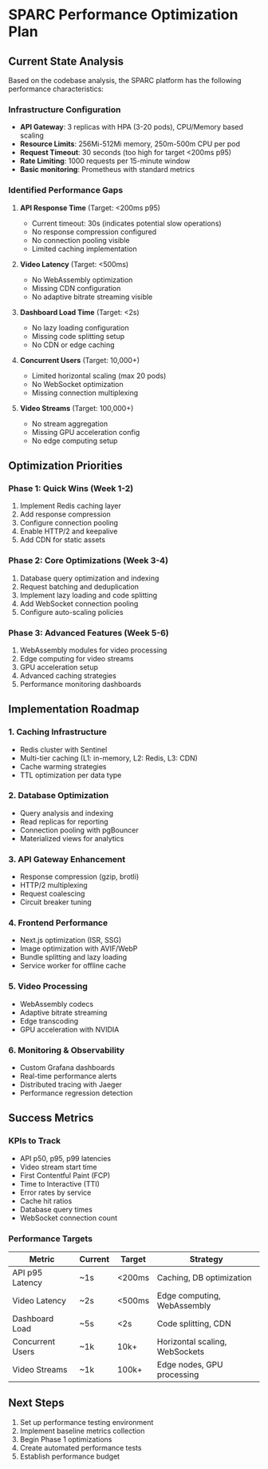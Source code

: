 # SPARC Performance Optimization Plan

## Current State Analysis

Based on the codebase analysis, the SPARC platform has the following performance characteristics:

### Infrastructure Configuration
- **API Gateway**: 3 replicas with HPA (3-20 pods), CPU/Memory based scaling
- **Resource Limits**: 256Mi-512Mi memory, 250m-500m CPU per pod
- **Request Timeout**: 30 seconds (too high for target <200ms p95)
- **Rate Limiting**: 1000 requests per 15-minute window
- **Basic monitoring**: Prometheus with standard metrics

### Identified Performance Gaps

1. **API Response Time** (Target: <200ms p95)
   - Current timeout: 30s (indicates potential slow operations)
   - No response compression configured
   - No connection pooling visible
   - Limited caching implementation

2. **Video Latency** (Target: <500ms)
   - No WebAssembly optimization
   - Missing CDN configuration
   - No adaptive bitrate streaming visible

3. **Dashboard Load Time** (Target: <2s)
   - No lazy loading configuration
   - Missing code splitting setup
   - No CDN or edge caching

4. **Concurrent Users** (Target: 10,000+)
   - Limited horizontal scaling (max 20 pods)
   - No WebSocket optimization
   - Missing connection multiplexing

5. **Video Streams** (Target: 100,000+)
   - No stream aggregation
   - Missing GPU acceleration config
   - No edge computing setup

## Optimization Priorities

### Phase 1: Quick Wins (Week 1-2)
1. Implement Redis caching layer
2. Add response compression
3. Configure connection pooling
4. Enable HTTP/2 and keepalive
5. Add CDN for static assets

### Phase 2: Core Optimizations (Week 3-4)
1. Database query optimization and indexing
2. Request batching and deduplication
3. Implement lazy loading and code splitting
4. Add WebSocket connection pooling
5. Configure auto-scaling policies

### Phase 3: Advanced Features (Week 5-6)
1. WebAssembly modules for video processing
2. Edge computing for video streams
3. GPU acceleration setup
4. Advanced caching strategies
5. Performance monitoring dashboards

## Implementation Roadmap

### 1. Caching Infrastructure
- Redis cluster with Sentinel
- Multi-tier caching (L1: in-memory, L2: Redis, L3: CDN)
- Cache warming strategies
- TTL optimization per data type

### 2. Database Optimization
- Query analysis and indexing
- Read replicas for reporting
- Connection pooling with pgBouncer
- Materialized views for analytics

### 3. API Gateway Enhancement
- Response compression (gzip, brotli)
- HTTP/2 multiplexing
- Request coalescing
- Circuit breaker tuning

### 4. Frontend Performance
- Next.js optimization (ISR, SSG)
- Image optimization with AVIF/WebP
- Bundle splitting and lazy loading
- Service worker for offline cache

### 5. Video Processing
- WebAssembly codecs
- Adaptive bitrate streaming
- Edge transcoding
- GPU acceleration with NVIDIA

### 6. Monitoring & Observability
- Custom Grafana dashboards
- Real-time performance alerts
- Distributed tracing with Jaeger
- Performance regression detection

## Success Metrics

### KPIs to Track
- API p50, p95, p99 latencies
- Video stream start time
- First Contentful Paint (FCP)
- Time to Interactive (TTI)
- Error rates by service
- Cache hit ratios
- Database query times
- WebSocket connection count

### Performance Targets
| Metric | Current | Target | Strategy |
|--------|---------|--------|----------|
| API p95 Latency | ~1s | <200ms | Caching, DB optimization |
| Video Latency | ~2s | <500ms | Edge computing, WebAssembly |
| Dashboard Load | ~5s | <2s | Code splitting, CDN |
| Concurrent Users | ~1k | 10k+ | Horizontal scaling, WebSockets |
| Video Streams | ~1k | 100k+ | Edge nodes, GPU processing |

## Next Steps

1. Set up performance testing environment
2. Implement baseline metrics collection
3. Begin Phase 1 optimizations
4. Create automated performance tests
5. Establish performance budget